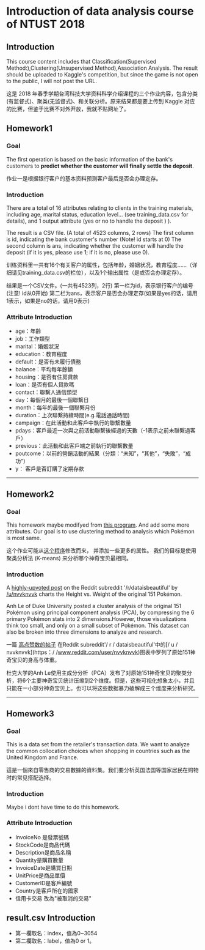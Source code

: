 # Introduction of data analysis course of NTUST 2018

## Introduction

This course content includes that Classification(Supervised Method:),Clustering(Unsupervised Method),Association Analysis. The result should be uploaded to Kaggle's competition, but since the game is not open to the public, I will not post the URL.

这是 2018 年春季学期台湾科技大学资料科学介绍课程的三个作业内容，包含分类(有监督式)、聚类(无监督式)、和关联分析。原来结果都是要上传到 Kaggle 对应的比赛，但鉴于比赛不对外开放，我就不贴网址了。

## Homework1

### Goal
The first operation is based on the basic information of the bank's customers to **predict whether the customer will finally settle the deposit**.

作业一是根据银行客户的基本资料预测客户最后是否会办理定存。

### Introduction
There are a total of 16 attributes relating to clients in the training materials, including age, marital status, education level... (see training_data.csv for details), and 1 output attribute (yes or no to handle the deposit ) ).

The result is a CSV file. (A total of 4523 columns, 2 rows)
The first column is id, indicating the bank customer's number (Note! id starts at 0)
The second column is ans, indicating whether the customer will handle the deposit (if it is yes, please use 1; if it is no, please use 0).

训练资料里一共有16个有关客户的属性，包括年龄，婚姻状况，教育程度......（详细请见training_data.csv的栏位），以及1个输出属性（是或否会办理定存）。

结果是一个CSV文件。(一共有4523列，2行)
第一栏为id，表示银行客户的编号(注意! id从0开始)
第二栏为ans，表示客户是否会办理定存(如果是yes的话，请用1表示，如果是no的话，请用0表示)

### Attribute Introduction
+ age：年齡
+ job：工作類型
+ marital：婚姻狀況
+ education：教育程度
+ default：是否有未履行債務
+ balance：平均每年餘額
+ housing：是否有住房貸款
+ loan：是否有個人貸款嗎
+ contact：聯繫人通信類型
+ day：每個月的最後一個聯繫日
+ month：每年的最後一個聯繫月份
+ duration：上次聯繫持續時間(e.g.電話通話時間)
+ campaign：在此活動和此客戶中執行的聯繫數量
+ pdays：客戶最近一次與之前活動聯繫後經過的天數（-1表示之前未聯繫過客戶）
+ previous：此活動和此客戶端之前執行的聯繫數量  
+ poutcome：以前的營銷活動的結果（分類：“未知”，“其他”，“失敗”，“成功”）  
+ y： 客戶是否訂購了定期存款

-------------

## Homework2

### Goal  

This homework maybe modifyed from [this program](http://minimaxir.com/2016/08/pokemon-3d/). And add some more attributes. Our goal is to use clustering method to analysis which Pokémon is most same.

这个作业可能从[这个程序](http://minimaxir.com/2016/08/pokemon-3d/)修改而来， 并添加一些更多的属性。 我们的目标是使用聚类分析法 (K-means) 来分析哪个神奇宝贝最相同。

### Introduction
A [highly-upvoted post](https://www.reddit.com/r/dataisbeautiful/comments/4uumqs/gotta_plot_em_all_the_height_versus_weight_of/) on the Reddit subreddit '/r/dataisbeautiful' by  [/u/nvvknvvk](https://www.reddit.com/user/nvvknvvk) charts the Height vs. Weight of the original 151 Pokémon.

Anh Le of Duke University posted a cluster analysis of the original 151 Pokémon using principal component analysis (PCA), by compressing the 6 primary Pokémon stats into 2 dimensions.However, those visualizations think too small, and only on a small subset of Pokémon. This dataset can also be broken into three dimensions to analyze and research.

一篇 [高点赞数的帖子](https://www.reddit.com/r/dataisbeautiful/comments/4uumqs/gotta_plot_em_all_the_height_versus_weight_of/) 在Reddit subreddit'/ r / dataisbeautiful'中的[/ u / nvvknvvk](https：/ /www.reddit.com/user/nvvknvvk)图表中罗列了原始151神奇宝贝的身高与体重。

杜克大学的Anh Le使用主成分分析（PCA）发布了对原始151神奇宝贝的聚类分析，将6个主要神奇宝贝统计压缩到2个维度。但是，这些可视化想象太小，并且只能在一小部分神奇宝贝上。也可以将这些数据暴力破解成三个维度来分析研究。

--------------

## Homework3

### Goal
This is a data set from the retailer's transaction data. We want to analyze the common collocation choices when shopping in countries such as the United Kingdom and France.

這是一個來自零售商的交易數據的資料集。我们要分析英国法国等国家居民在购物时的常见搭配选择。

### Introduction
Maybe i dont have time to do this homework.

### Attribute Introduction
+ InvoiceNo 是發票號碼
+ StockCode是商品代碼
+ Description是商品名稱
+ Quantity是購買數量
+ InvoiceDate是購買日期
+ UnitPrice是商品單價
+ CustomerID是客戶編號
+ Country是客戶所在的國家
+ 信用卡交易 改為"被取消的交易"

## result.csv Introduction
- 第一欄取名：index，值為0~3054
- 第二欄取名：label，值為0 or 1。
